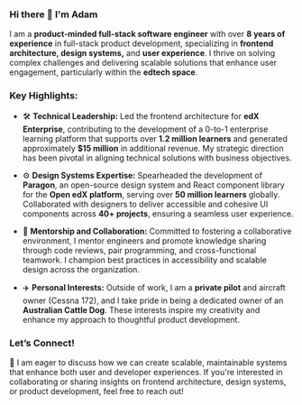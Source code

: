 <!--
**adamstankiewicz/adamstankiewicz** is a ✨ _special_ ✨ repository because its `README.md` (this file) appears on your GitHub profile.

Here are some ideas to get you started:

- 🔭 I’m currently working on ...
- 🌱 I’m currently learning ...
- 👯 I’m looking to collaborate on ...
- 🤔 I’m looking for help with ...
- 💬 Ask me about ...
- 📫 How to reach me: ...
- 😄 Pronouns: ...
- ⚡ Fun fact: ...
-->

### Hi there 👋 I'm Adam

I am a **product-minded full-stack software engineer** with over **8 years of experience** in full-stack product development, specializing in **frontend architecture, design systems,** and **user experience**. I thrive on solving complex challenges and delivering scalable solutions that enhance user engagement, particularly within the **edtech space**.

### Key Highlights:
- 🛠️ **Technical Leadership:** Led the frontend architecture for **edX Enterprise**, contributing to the development of a 0-to-1 enterprise learning platform that supports over **1.2 million learners** and generated approximately **$15 million** in additional revenue. My strategic direction has been pivotal in aligning technical solutions with business objectives.

- ⚙️ **Design Systems Expertise:** Spearheaded the development of **Paragon**, an open-source design system and React component library for the **Open edX platform**, serving over **50 million learners** globally. Collaborated with designers to deliver accessible and cohesive UI components across **40+ projects**, ensuring a seamless user experience.

- 🧭 **Mentorship and Collaboration:** Committed to fostering a collaborative environment, I mentor engineers and promote knowledge sharing through code reviews, pair programming, and cross-functional teamwork. I champion best practices in accessibility and scalable design across the organization.

- ✈️ **Personal Interests:** Outside of work, I am a **private pilot** and aircraft owner (Cessna 172), and I take pride in being a dedicated owner of an **Australian Cattle Dog**. These interests inspire my creativity and enhance my approach to thoughtful product development.

### Let’s Connect!
💬 I am eager to discuss how we can create scalable, maintainable systems that enhance both user and developer experiences. If you're interested in collaborating or sharing insights on frontend architecture, design systems, or product development, feel free to reach out!
